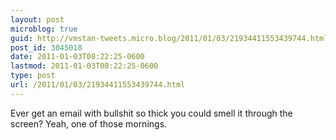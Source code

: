 ```yaml
---
layout: post
microblog: true
guid: http://vmstan-tweets.micro.blog/2011/01/03/21934411553439744.html
post_id: 3045018
date: 2011-01-03T08:22:25-0600
lastmod: 2011-01-03T08:22:25-0600
type: post
url: /2011/01/03/21934411553439744.html
---
```

Ever get an email with bullshit so thick you could smell it through the screen? Yeah, one of those mornings.
